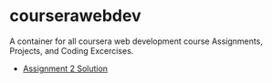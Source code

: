 # courserawebdev
A container for all coursera web development course Assignments, Projects, and Coding Excercises.

<ul>
<li>
<a href="https://mociphers.github.io/courserawebdev/module2-solution/index.html" target="_blank">Assignment 2 Solution</a>
</li>
</ul>
